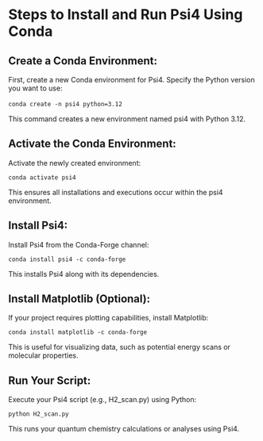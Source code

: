 # Steps to Install and Run Psi4 Using Conda

## Create a Conda Environment:

First, create a new Conda environment for Psi4. Specify the Python version you want to use:

‍```
conda create -n psi4 python=3.12 ```

This command creates a new environment named psi4 with Python 3.12.

## Activate the Conda Environment:

Activate the newly created environment:
```
conda activate psi4
```
This ensures all installations and executions occur within the psi4 environment.

## Install Psi4:

Install Psi4 from the Conda-Forge channel:
```
conda install psi4 -c conda-forge
```
This installs Psi4 along with its dependencies.

## Install Matplotlib (Optional):

If your project requires plotting capabilities, install Matplotlib:
```
conda install matplotlib -c conda-forge
```
This is useful for visualizing data, such as potential energy scans or molecular properties.

## Run Your Script:

Execute your Psi4 script (e.g., H2_scan.py) using Python:
```
python H2_scan.py
```
This runs your quantum chemistry calculations or analyses using Psi4.
